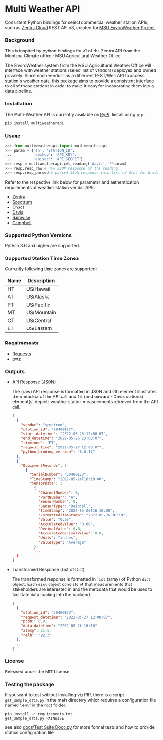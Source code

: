 # Multi Weather API

Consistent Python bindings for select commercial weather station APIs, such as [Zentra Cloud](https://zentracloud.com/) REST API v3, created for [MSU EnviroWeather Project](https://michiganstate.sharepoint.com/sites/MSUITADSDataScience/Shared%20Documents/Forms/AllItems.aspx?id=%2Fsites%2FMSUITADSDataScience%2FShared%20Documents%2FClients%2FEnviroWeather&viewid=554d191e%2Def24%2D4e36%2Dbc88%2D12660f0e0f8d).

### Background

This is inspired by python bindings for v1 of the Zentra API from the Montana Climate office : MSU Agricultural Weather Office


The EnviroWeather system from the MSU Agricultural Weather Office will interface with weather stations (select list of vendors) deployed and owned privately. Since each vendor has a differrent REST/Web API to access station's weather data, this package aims to provide a consistent interface to all of those stations in order to make it easy for incoporating them into a data pipeline.

### Installation

The Multi-Weather API is currently available on [PyPI](https://pypi.org/project/multiweatherapi/). Install using `pip`:
```bash
pip install multiweatherapi
```

### Usage

```python
>>> from multiweatherapi import multiweatherapi
>>> param = {'sn': 'STATION_ID',
...          'apikey': 'API_KEY',
...          'apisec': 'API_SECRET'}
>>> resp = multiweatherapi.get_reading('davis', **param)
>>> resp.resp_raw # raw JSON response of the reading
>>> resp.resp_parsed # parsed JSON response into list of dict for EnviroWeather project
```

Refer to the respective link below for parameter and authentication requirements of weather station vendor APIs

- [Zentra](docs/zentra.md)
- [Spectrum](docs/spectrum.md)
- [Onset](docs/onset.md)
- [Davis](docs/davis.md)
- [Rainwise](docs/rainwise.md)
- [Campbell](docs/campbell.md) 

### Supported Python Versions

Python 3.6 and higher are supported.

### Supported Station Time Zones

Currently following time zones are supported:

| Name | Description |
| ---- | ----------- |
| HT   | US/Hawaii   |
| AT   | US/Alaska   |
| PT   | US/Pacific  |
| MT   | US/Mountain |
| CT   | US/Central  |
| ET   | US/Eastern  |

### Requirements

- [Requests](https://docs.python-requests.org/en/latest/)
- [pytz](https://pythonhosted.org/pytz/)

### Outputs

- API Response (JSON)

  The (raw) API response is formatted in JSON and 0th element illustrates the metadata of the API call and 1st (and onward - Davis stations) element(s) depicts weather station measurements retrieved from the API call.

  ```json
  [
    {
      "vendor": "spectrum",
      "station_id": "50400123",
      "start_datetime": "2022-05-26 12:08:07",
      "end_datetime": "2022-05-26 13:08:07",
      "timezone": "ET",
      "request_time": "2022-05-27 12:08:07",
      "python_binding_version": "0.0.17"
    },
    {
      "EquipmentRecords": [
        {
          "SerialNumber": "50400123",
          "TimeStamp": "2022-05-26T16:10:00",
          "SensorData": [
            {
              "ChannelNumber": 0,
              "PortNumber": "A",
              "SensorNumber": 0,
              "SensorType": "Rainfall",
              "TimeStamp": "2022-05-26T16:10:00",
              "FormattedTimeStamp": "2022-05-26 16:10",
              "Value": "0.00",
              "AccumlatedValue": "0.00",
              "DecimalValue": 0.0,
              "AccumlatedDecimalValue": 0.0,
              "Units": "inches",
              "ValueType": "Average"
            },
            ...
    }
  ]
  ```

- Transformed Response (List of Dict)

  The transformed response is formatted in `list` (array) of Python `dict` object. Each `dict` object consists of that measurements that stakeholders are interested in and the metadata that would be used to facilitate data loading into the backend.

  ```json
  [
    {
      "station_id": "50400123",
      "request_datetime": "2022-05-27 12:08:07",
      "pcpn": 0.0,
      "data_datetime": "2022-05-26 16:10",
      "atemp": 21.0,
      "relh": "92.3"
    },
    ...
  ]
  ```

### License

Released under the MIT License

### Testing the package

If you want to test without installing via PIP, there is a script
`get_sample_data.py`  in the main directory which requires a configuration file named '.env' in the root folder. 

```
pip install -r requirements.txt
get_sample_data.py RAINWISE
```

see also [docs/Test Suite Doco.py](docs/Test%20Suite%20Doco.md) for more formal tests and how to provide station configuration file

